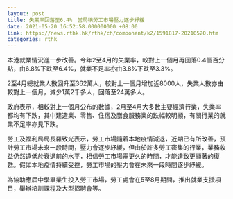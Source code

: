 ```yaml
---
layout: post
title: 失業率回落至6.4%　當局稱勞工市場壓力逐步紓緩
date: 2021-05-20 16:52:58.000000000 +08:00
link: https://news.rthk.hk/rthk/ch/component/k2/1591817-20210520.htm
categories: rthk
---
```


本港就業情況進一步改善。今年2至4月的失業率，較對上一個月再回落0.4個百分點，由6.8%下跌至6.4%，就業不足率亦由3.8%下跌至3.3%。

2至4月總就業人數回升至362萬人，較對上一個月增加近8000人，失業人數亦由較對上一個月，減少1萬2千多人，回落至24萬多人。

政府表示，相較對上一個月公布的數據，2月至4月大多數主要經濟行業，失業率都均有下跌，其中建造業、零售、住宿及膳食服務業的跌幅較明顯，有關行業的就業不足率亦見下跌。

勞工及福利局局長羅致光表示，勞工市場隨着本地疫情減退，近期已有所改善，預計勞工市場未來一段時間，壓力會逐步紓緩，但由於許多勞工密集的行業，業務收益仍然遠低於衰退前的水平，相信勞工市場需更久的時間，才能達致更顯著的復甦。假如本地疫情持續受控，勞工市場的壓力會在未來一段時間逐步紓緩。

為協助應屆中學畢業生投入勞工市場，勞工處會在5至8月期間，推出就業支援項目，舉辦培訓課程及大型招聘會等。
